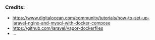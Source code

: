 ### Credits:
- https://www.digitalocean.com/community/tutorials/how-to-set-up-laravel-nginx-and-mysql-with-docker-compose
- https://github.com/laravel/vapor-dockerfiles
- ...
